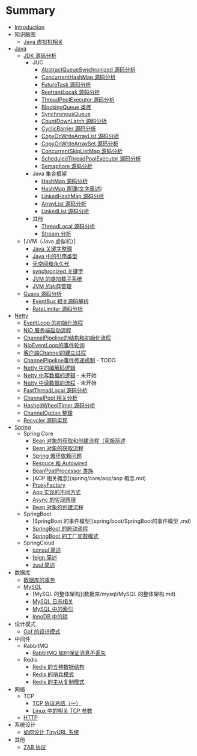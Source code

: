 # Summary

* [Introduction](README.md)
* 知识脑图
  - [Java 虚拟机相关](https://www.processon.com/view/link/6064961d6376891a06bbe35e)
* [Java](./java/README.md)
  * [JDK 源码分析]()
    * JUC
      * [AbstractQueueSynchronized 源码分析](java/jdk/juc/AbstractQueuedSynchronizer.md)
      * [ConcurrentHashMap 源码分析](java/jdk/juc/ConcurrentHashMap.md)
      * [FutureTask 源码分析](java/jdk/juc/FutureTask.md)
      * [ReetrantLocak 源码分析](java/jdk/juc/ReetrantLock.md)
      * [ThreadPoolExecutor 源码分析](java/jdk/juc/ThreadPoolExecutor.md)
      * [BlockingQueue 类族](java/jdk/juc/BlockingQueue.md)
      * [SynchronousQueue](java/jdk/juc/SynchronousQueue.md)
      * [CountDownLatch 源码分析](java/jdk/juc/CountDownLatch.md)
      * [CyclicBarrier 源码分析](java/jdk/juc/CyclicBarrier.md)
      * [CopyOnWriteArrayList 源码分析](java/jdk/juc/CopyOnWriteArrayList.md)
      * [CopyOnWriteArraySet 源码分析](java/jdk/juc/CopyOnWriteArraySet.md)
      * [ConcurrentSkipListMap 源码分析](java/jdk/juc/ConcurrentSkipListMap.md)
      * [ScheduledThreadPoolExecutor 源码分析](java/jdk/juc/ScheduledThreadPoolExecutor.md)
      * [Semaphore 源码分析](java/jdk/juc/Semaphore.md)
    * Java 集合框架
      * [HashMap 源码分析](java/jdk/collection/HashMap源码阅读.md)
      * [HashMap 原理(文字表述)](java/jdk/collection/HashMap.md)
      * [LinkedHashMap 源码分析](java/jdk/collection/LinkedHashMap源码阅读.md)
      * [ArrayList 源码分析](java/jdk/collection/ArrayList.md)
      * [LinkedList 源码分析](java/collection/jdk/LinkedList源码阅读.md)
    * 其他
      * [ThreadLocal 源码分析](java/jdk/util/ThreadLocal.md)
      * [Stream 分析](java/jdk/util/Stream.md)
  * [JVM（Java 虚拟机）]
    * [Java 关键字整理](java/jvm/关键字.md)
    * [Java 中的引用类型](java/jvm/引用类型.md)
    * [元空间和永久代](java/jvm/元空间和永久代.md)
    * [synchronized 关键字](java/jvm/synchronized.md)
    * [JVM 的类加载子系统](java/jvm/JVM的类加载子系统.md)
    * [JVM 的内存管理](java/jvm/JVM的内存管理.md)
  * [Guava 源码分析]()
    * [EventBus 相关源码解析](java/guava/EventBus.md)
    * [RateLimiter 源码分析](java/guava/RateLimiter.md)
* [Netty]()
  * [EventLoop 的初始化流程](netty/netty逻辑流程/EventLoop的初始化.md)
  * [NIO 服务端启动流程](netty/netty逻辑流程/NIO服务端启动流程.md)
  * [ChannelPipeline的结构和初始化流程](netty/netty逻辑流程/ChannelPipeline的结构和初始化流程.md)
  * [NioEventLoop的事件轮询](netty/netty逻辑流程/NioEventLoop的事件轮询.md)
  * [客户端Channel的建立过程](netty/netty逻辑流程/客户端Channel的创建流程.md)
  * [ChannelPipeline事件传递机制](netty/netty逻辑流程/ChannelPipeline事件传递机制.md) - TODO
  * [Netty 中的编解码逻辑](netty/netty逻辑流程/Netty中的编解码逻辑.md)
  * [Netty 中写数据的逻辑](netty/netty逻辑流程/Netty中写数据的逻辑.md) - 未开始
  * [Netty 中读数据的流程](netty/netty逻辑流程/Netty中读数据的流程.md) - 未开始
  * [FastThreadLocal 源码分析](netty/util/FastThreadLocal.md)
  * [ChannelPool 相关分析](netty/util/ChannelPool.md)
  * [HashedWheelTimer 源码分析](netty/util/HashedWheelTimer源码分析.md)  
  * [ChannelOption 整理](netty/ChannelOption整理.md)
  * [Recycler 源码实现](netty/util/Recycler源码实现.md)
* [Spring]()
  * Spring Core
    * [Bean 对象的获取和创建流程（究极简述](spring/core/ioc/Bean对象的获取和创建流程.md)
    * [Bean 对象的获取流程](spring/core/ioc/Bean对象的获取流程.md)
    * [Spring 循环依赖问题](spring/core/ioc/Spring循环依赖问题.md)
    * [Resouce 和 Autowired](spring/core/ioc/Resouce和Autowired.md)
    * [BeanPostProcessor 类族](spring/core/ioc/beanpostprocessor/BeanPostProcessor类族概述.md)
    * [AOP 相关概念](spring/core/aop/aop 概念.md)
    * [ProxyFactory](spring/core/aop/ProxyFactory.md)
    * [Aop 实现的不同方式](spring/core/aop/Aop实现的不同方式.md)
    * [Async 的实现原理](spring/core/module/async.md)
    * [Bean 对象的创建流程](spring/core/ioc/Bean对象的创建流程.md)
  * SpringBoot
    - [SpringBoot 的事件模型](spring/boot/SpringBoot的事件模型 .md)
    - [SpringBoot 的启动流程](spring/boot/SpringBoot的启动流程.md)
    - [SpringBoot 的工厂加载模式](spring/boot/SpringBoot的工厂加载模式.md)
  * SpringCloud
    * [consul 简述](spring/cloud/consul.md) 
    * [feign 简述](spring/cloud/feign.md)
    * [zuul 简述](spring/cloud/zuul.md)
* 数据库
  * [数据库的事务](数据库/mysql/数据库的事务.md)
  * [MySQL]()
    * [MySQL 的整体架构](数据库/mysql/MySQL 的整体架构.md)
    * [MySQL 日志相关](数据库/mysql/日志相关.md)
    * [MySQL 中的索引](数据库/mysql/索引相关.md)
    * [InnoDB 中的锁](数据库/mysql/锁相关.md)
* 设计模式
  * [Gof 的设计模式](系统设计/Gof设计模式.md)
* 中间件
  * RabbitMQ
    * [RabbitMQ 如何保证消息不丢失](消息队列/RabbitMQ如何保证消息不丢失.md)
  * Redis
    * [Redis 的五种数据结构](redis/Redis的五种数据结构.md)
    * [Redis 的哨兵模式](redis/Redis的Sentinel模式.md)
    * [Redis 的主从复制模式](redis/Redis的主从复制模式.md)
* 网络
  * TCP
    * [TCP 协议总结（一）](网络/tcp协议整理1.md)
    * [Linux 中的相关 TCP 参数](网络/tcp内核参数整理.md)
  * [HTTP](网络/http.md)
* 系统设计
  * [如何设计 TinyURL 系统](系统设计/如何设计TinyURL系统.md)
* 其他
  * [ZAB 协议](分布式/zab/ZAB基础理解.md)
